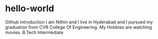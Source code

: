 # hello-world
Github Introduction
I am Nithin and I live in Hyderabad and I pursued my graduation from CVR College Of Engineering. My Hobbies are watching movies.
B.Tech
Intermediate
